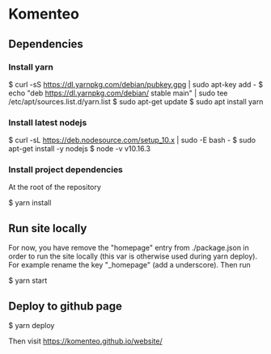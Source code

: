 # Komenteo

## Dependencies

### Install yarn
$ curl -sS https://dl.yarnpkg.com/debian/pubkey.gpg | sudo apt-key add -
$ echo "deb https://dl.yarnpkg.com/debian/ stable main" | sudo tee /etc/apt/sources.list.d/yarn.list
$ sudo apt-get update
$ sudo apt install yarn

### Install latest nodejs

$ curl -sL https://deb.nodesource.com/setup_10.x | sudo -E bash -
$ sudo apt-get install -y nodejs
$ node -v
v10.16.3

### Install project dependencies

At the root of the repository

$ yarn install

## Run site locally

For now, you have remove the "homepage" entry from ./package.json in order to run the site locally (this var is
otherwise used during yarn deploy).
For example rename the key "_homepage" (add a underscore). Then run

$ yarn start


## Deploy to github page
$ yarn deploy

Then visit https://komenteo.github.io/website/
